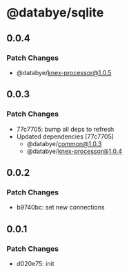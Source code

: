 # @databye/sqlite

## 0.0.4

### Patch Changes

- @databye/knex-processor@1.0.5

## 0.0.3

### Patch Changes

- 77c7705: bump all deps to refresh
- Updated dependencies [77c7705]
  - @databye/common@1.0.3
  - @databye/knex-processor@1.0.4

## 0.0.2

### Patch Changes

- b9740bc: set new connections

## 0.0.1

### Patch Changes

- d020e75: init
